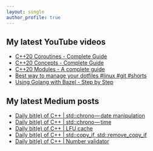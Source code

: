 ```yaml
---
layout: single
author_profile: true
---
```


## My latest YouTube videos

<ul>
<!--START_SECTION:youtube-->
<li><a href="https://www.youtube.com/watch?v=w-dmOHhBX9o">C++20 Coroutines - Complete Guide</a></li>
<li><a href="https://www.youtube.com/watch?v=1So7onMFxJM">C++20 Concepts  - Complete Guide</a></li>
<li><a href="https://www.youtube.com/watch?v=WRCwciJ5MTE">C++20 Modules - A complete guide</a></li>
<li><a href="https://www.youtube.com/watch?v=LHrB4TcU1JM">Best way to manage your dotfiles #linux #git #shorts</a></li>
<li><a href="https://www.youtube.com/watch?v=mXLrk0ipwz4">Using Golang with Bazel - Step by Step</a></li>
<!--END_SECTION:youtube-->
</ul>

## My latest Medium posts

<ul>
<!--START_SECTION:medium-->
<li><a href="https://medium.com/@simontoth/daily-bit-e-of-c-std-chrono-date-manipulation-d6bacb8f048b?source=rss-1e1de1006a93------2">Daily bit(e) of C++ | std::chrono — date manipulation</a></li>
<li><a href="https://medium.com/@simontoth/daily-bit-e-of-c-std-chrono-time-fc01bd3e5c38?source=rss-1e1de1006a93------2">Daily bit(e) of C++ | std::chrono — time</a></li>
<li><a href="https://medium.com/@simontoth/daily-bit-e-of-c-lfu-cache-84d0e2bdae7c?source=rss-1e1de1006a93------2">Daily bit(e) of C++ | LFU cache</a></li>
<li><a href="https://medium.com/@simontoth/daily-bit-e-of-c-std-copy-if-std-remove-copy-if-33cc6def55a5?source=rss-1e1de1006a93------2">Daily bit(e) of C++ | std::copy_if, std::remove_copy_if</a></li>
<li><a href="https://medium.com/@simontoth/daily-bit-e-of-c-number-validator-77638c667347?source=rss-1e1de1006a93------2">Daily bit(e) of C++ | Number validator</a></li>
<!--END_SECTION:medium-->
</ul>